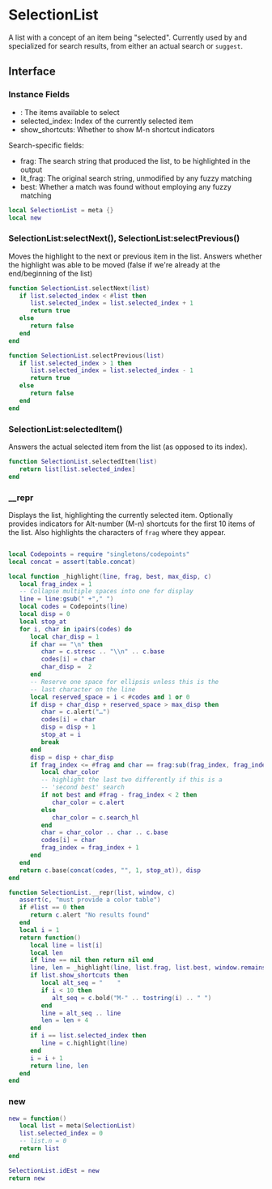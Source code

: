 # SelectionList

A list with a concept of an item being "selected". Currently used by and
specialized for search results, from either an actual search or ``suggest``.

## Interface

### Instance Fields

-  <numbers>:        The items available to select
-  selected_index:   Index of the currently selected item
-  show_shortcuts:   Whether to show M-n shortcut indicators


Search-specific fields:


-  frag:       The search string that produced the list, to be highlighted
               in the output
-  lit_frag:   The original search string, unmodified by any fuzzy matching
-  best:       Whether a match was found without employing any fuzzy matching

```lua
local SelectionList = meta {}
local new
```
### SelectionList:selectNext(), SelectionList:selectPrevious()

Moves the highlight to the next or previous item in the list.
Answers whether the highlight was able to be moved (false if we're
already at the end/beginning of the list)

```lua
function SelectionList.selectNext(list)
   if list.selected_index < #list then
      list.selected_index = list.selected_index + 1
      return true
   else
      return false
   end
end

function SelectionList.selectPrevious(list)
   if list.selected_index > 1 then
      list.selected_index = list.selected_index - 1
      return true
   else
      return false
   end
end
```
### SelectionList:selectedItem()

Answers the actual selected item from the list (as opposed to its index).

```lua
function SelectionList.selectedItem(list)
   return list[list.selected_index]
end
```
### __repr

Displays the list, highlighting the currently selected item.
Optionally provides indicators for Alt-number (M-n) shortcuts for the
first 10 items of the list. Also highlights the characters of ``frag``
where they appear.

```lua

local Codepoints = require "singletons/codepoints"
local concat = assert(table.concat)

local function _highlight(line, frag, best, max_disp, c)
   local frag_index = 1
   -- Collapse multiple spaces into one for display
   line = line:gsub(" +"," ")
   local codes = Codepoints(line)
   local disp = 0
   local stop_at
   for i, char in ipairs(codes) do
      local char_disp = 1
      if char == "\n" then
         char = c.stresc .. "\\n" .. c.base
         codes[i] = char
         char_disp =  2
      end
      -- Reserve one space for ellipsis unless this is the
      -- last character on the line
      local reserved_space = i < #codes and 1 or 0
      if disp + char_disp + reserved_space > max_disp then
         char = c.alert("…")
         codes[i] = char
         disp = disp + 1
         stop_at = i
         break
      end
      disp = disp + char_disp
      if frag_index <= #frag and char == frag:sub(frag_index, frag_index) then
         local char_color
         -- highlight the last two differently if this is a
         -- 'second best' search
         if not best and #frag - frag_index < 2 then
            char_color = c.alert
         else
            char_color = c.search_hl
         end
         char = char_color .. char .. c.base
         codes[i] = char
         frag_index = frag_index + 1
      end
   end
   return c.base(concat(codes, "", 1, stop_at)), disp
end

function SelectionList.__repr(list, window, c)
   assert(c, "must provide a color table")
   if #list == 0 then
      return c.alert "No results found"
   end
   local i = 1
   return function()
      local line = list[i]
      local len
      if line == nil then return nil end
      line, len = _highlight(line, list.frag, list.best, window.remains - 4, c)
      if list.show_shortcuts then
         local alt_seq = "    "
         if i < 10 then
            alt_seq = c.bold("M-" .. tostring(i) .. " ")
         end
         line = alt_seq .. line
         len = len + 4
      end
      if i == list.selected_index then
         line = c.highlight(line)
      end
      i = i + 1
      return line, len
   end
end

```
### new

```lua
new = function()
   local list = meta(SelectionList)
   list.selected_index = 0
   -- list.n = 0
   return list
end
```
```lua
SelectionList.idEst = new
return new
```
